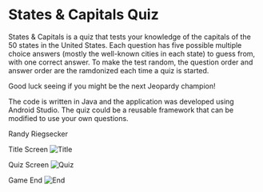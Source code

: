 # States & Capitals Quiz
States & Capitals is a quiz that tests your knowledge of the capitals of the 50 states in the United States.
Each question has five possible multiple choice answers (mostly the well-known cities in each state) to guess from, with one correct answer.  To make the test random, the question order and answer order are the ramdonized each time a quiz is started.

Good luck seeing if you might be the next Jeopardy champion!

The code is written in Java and the application was developed using Android Studio.  The quiz could be a reusable framework that can be modified to use your own questions.

Randy Riegsecker

Title Screen
![Title](https://user-images.githubusercontent.com/120612915/208112512-4268e3e1-e2cc-45fe-b6e1-db6922fc3b77.png)

Quiz Screen
![Quiz](https://user-images.githubusercontent.com/120612915/207758244-72e1b859-b7fa-423a-aea5-8905f0a39fd9.png)

Game End
![End](https://user-images.githubusercontent.com/120612915/208124341-fa90f8a2-b69d-44be-90d4-8953f0700c55.png)
